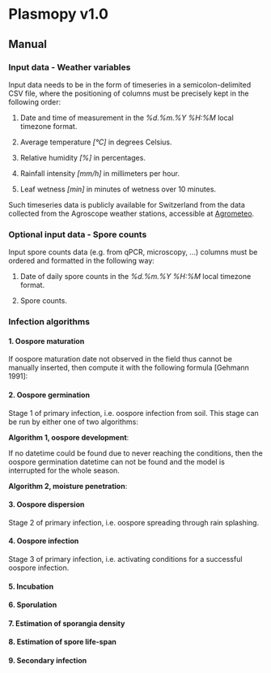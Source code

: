 # Plasmopy v1.0
## Manual


### Input data - Weather variables

Input data needs to be in the form of timeseries in a semicolon-delimited CSV file, where the positioning of columns must be precisely kept in the following order:

1. Date and time of measurement in the *%d.%m.%Y %H:%M* local timezone format.

2. Average temperature *[°C]* in degrees Celsius.

3. Relative humidity *[%]* in percentages.

4. Rainfall intensity *[mm/h]* in millimeters per hour.

5. Leaf wetness *[min]* in minutes of wetness over 10 minutes.

Such timeseries data is publicly available for Switzerland from the data collected from the Agroscope weather stations, accessible at [Agrometeo](https://www.agrometeo.ch/meteorologie).

### Optional input data - Spore counts

Input spore counts data (e.g. from qPCR, microscopy, ...) columns must be ordered and formatted in the following way:

1. Date of daily spore counts in the *%d.%m.%Y %H:%M* local timezone format.

2. Spore counts.

### Infection algorithms

#### 1. Oospore maturation

If oospore maturation date not observed in the field thus cannot be manually inserted, then compute it with the following formula [Gehmann 1991]:

<div align="center">

</div>


#### 2. Oospore germination

Stage 1 of primary infection, i.e. oospore infection from soil. This stage can be run by either one of two algorithms:

**Algorithm 1, oospore development**:

<div align="center">


</div>


If no datetime could be found due to never reaching the conditions, then the oospore germination datetime can not be found and the model is interrupted for the whole season.


**Algorithm 2, moisture penetration**:


<div align="center">


</div>

#### 3. Oospore dispersion

Stage 2 of primary infection, i.e. oospore spreading through rain splashing.

#### 4. Oospore infection

Stage 3 of primary infection, i.e. activating conditions for a successful oospore infection.

#### 5. Incubation

#### 6. Sporulation

#### 7. Estimation of sporangia density

#### 8. Estimation of spore life-span

#### 9. Secondary infection
